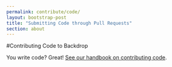 ```yaml
---
permalink: contribute/code/
layout: bootstrap-post
title: "Submitting Code through Pull Requests"
section: about
---
```


#Contributing Code to Backdrop

You write code? Great! [See our handbook on contributing code](/code/pull-requests).
